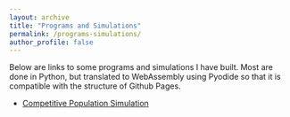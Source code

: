 ```yaml
---
layout: archive
title: "Programs and Simulations"
permalink: /programs-simulations/
author_profile: false
---
```

Below are links to some programs and simulations I have built. Most are done in Python, but translated to WebAssembly using Pyodide so that it is compatible with the structure of Github Pages.
- [Competitive Population Simulation](none.md)
